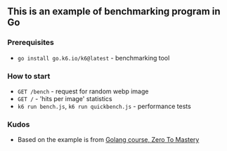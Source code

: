 ## This is an example of benchmarking program in Go

### Prerequisites

- `go install go.k6.io/k6@latest` - benchmarking tool

### How to start

- `GET /bench` - request for random webp image
- `GET /` - 'hits per image' statistics
- `k6 run bench.js`, `k6 run quickbench.js` - performance tests

### Kudos

- Based on the example is from [Golang course, Zero To Mastery](https://academy.zerotomastery.io/courses/enrolled/1600953)

